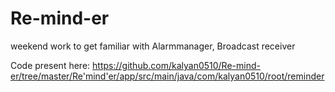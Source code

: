# Re-mind-er
weekend work to get familiar with Alarmmanager, Broadcast receiver 

Code present here: https://github.com/kalyan0510/Re-mind-er/tree/master/Re'mind'er/app/src/main/java/com/kalyan0510/root/reminder
